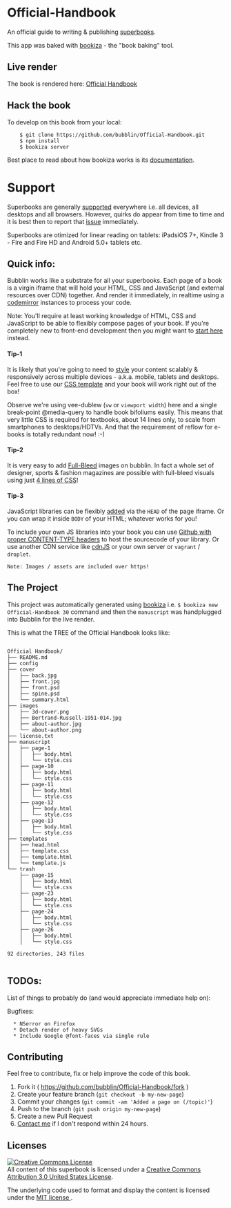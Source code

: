 # Official-Handbook
An official guide to writing & publishing [superbooks](https://bubbl.in/faq).

This app was baked with [bookiza](http://bookiza.io) - the "book baking" tool.

## Live render
The book is rendered here: [Official Handbook](https://bubbl.in/cover/official-handbook-by-marvin-danig)

## Hack the book

To develop on this book from your local:

```
    $ git clone https://github.com/bubblin/Official-Handbook.git
    $ npm install
    $ bookiza server

```

Best place to read about how bookiza works is its [documentation](https://github.com/bookiza/bookiza).

# Support

Superbooks are generally [supported](https://bubbl.in/support) everywhere i.e. all devices, all desktops and all browsers. However, quirks do appear from time to time and it is best then to report that [issue](https://github.com/bookiza/bookiza/issues) immediately. 

Superbooks are otimized for linear reading on tablets: iPadsiOS 7+, Kindle 3 - Fire and Fire HD and Android 5.0+ tablets etc. 


## Quick info:
Bubblin works like a substrate for all your superbooks. Each page of a book is a virgin iframe that will hold your HTML, CSS and JavaScript (and external resources over CDN) together. And render it immediately, in realtime using a [codemirror](https://github.com/codemirror/CodeMirror) instances to process your code.

Note: You'll require at least working knowledge of HTML, CSS and JavaScript to be able to flexibly compose pages of your book. If you're completely new to front-end development then you might want to [start here](http://www.codecademy.com/en/tracks/web) instead. 

#### Tip-1 
It is likely that you're going to need to [style](https://github.com/bubblin/The-Solar-System/blob/master/css/page-9/style.css) your content scalably & responsively across multiple devices - a.k.a. mobile, tablets and desktops. Feel free to use our [CSS template](https://raw.githubusercontent.com/bubblin/Official-Handbook/master/templates/template.css) and your book will work right out of the box! 

Observe we're using vee-dublew (`vw` or `viewport width`) here and a single break-point @media-query to handle book bifoliums easily. This means that very little CSS is required for textbooks, about 14 lines only, to scale from smartphones to desktops/HDTVs. And that the requirement of reflow for e-books is totally redundant now! :-)

#### Tip-2
It is very easy to add [Full-Bleed](https://bubbl.in/book/official-handbook-by-marvin-danig/45) images on bubblin. In fact a whole set of designer, sports & fashion magazines are possible with full-bleed visuals using just [4 lines of CSS](https://github.com/bubblin/Official-Handbook/blob/master/manuscript/page-45/style.css)! 


#### Tip-3
JavaScript libraries can be flexibly [added](https://medium.com/bubblin-superbooks/head-72e72d772a8c) via the `HEAD` of the page iframe. Or you can wrap it inside `BODY` of your HTML; whatever works for you! 

To include your own JS libraries into your book you can use [Github with proper CONTENT-TYPE headers](https://rawgit.com/) to host the sourcecode of your library. Or use another CDN service like [cdnJS](https://cdnjs.com/) or your own server or `vagrant` / `droplet`. 

```
Note: Images / assets are included over https! 
```

## The Project
This project was automatically generated using [bookiza](https://bookiza.io) i.e. `$ bookiza new Official-Handbook 30` command and then the `manuscript` was handplugged into Bubblin for the live render.

This is what the TREE of the Official Handbook looks like:

```

Official Handbook/
├── README.md
├── config
├── cover
│   ├── back.jpg
│   ├── front.jpg
│   ├── front.psd
│   ├── spine.psd
│   └── summary.html
├── images
│   ├── 3d-cover.png
│   ├── Bertrand-Russell-1951-014.jpg
│   ├── about-author.jpg
│   └── about-author.png
├── license.txt
├── manuscript
│   ├── page-1
│   │   ├── body.html
│   │   └── style.css
│   ├── page-10
│   │   ├── body.html
│   │   └── style.css
│   ├── page-11
│   │   ├── body.html
│   │   └── style.css
│   ├── page-12
│   │   ├── body.html
│   │   └── style.css
│   ├── page-13
│   │   ├── body.html
│   │   └── style.css
├── templates
│   ├── head.html
│   ├── template.css
│   ├── template.html
│   └── template.js
└── trash
    ├── page-15
    │   ├── body.html
    │   └── style.css
    ├── page-23
    │   ├── body.html
    │   └── style.css
    ├── page-24
    │   ├── body.html
    │   └── style.css
    ├── page-26
    │   ├── body.html
    │   └── style.css

92 directories, 243 files


```
## TODOs:
List of things to probably do (and would appreciate immediate help on):

Bugfixes:

      * NSerror on Firefox
      * Detach render of heavy SVGs
      * Include Google @font-faces via single rule

## Contributing

Feel free to contribute, fix or help improve the code of this book. 

1. Fork it ( https://github.com/bubblin/Official-Handbook/fork )
2. Create your feature branch (`git checkout -b my-new-page`)
3. Commit your changes (`git commit -am 'Added a page on (/topic)'`)
4. Push to the branch (`git push origin my-new-page`)
5. Create a new Pull Request
6. <a href = "mailto:marvin@bubbl.in">Contact me</a> if I don't respond within 24 hours.

## Licenses
[![Creative Commons License](https://i.creativecommons.org/l/by/3.0/us/88x31.png)](http://creativecommons.org/licenses/by/3.0/us/)  
All content of this superbook is licensed under a [Creative Commons Attribution 3.0 United States License](http://creativecommons.org/licenses/by/3.0/us/).

The underlying code used to format and display the content is licensed under the <a href="http://opensource.org/licenses/mit-license.php">MIT license </a>.